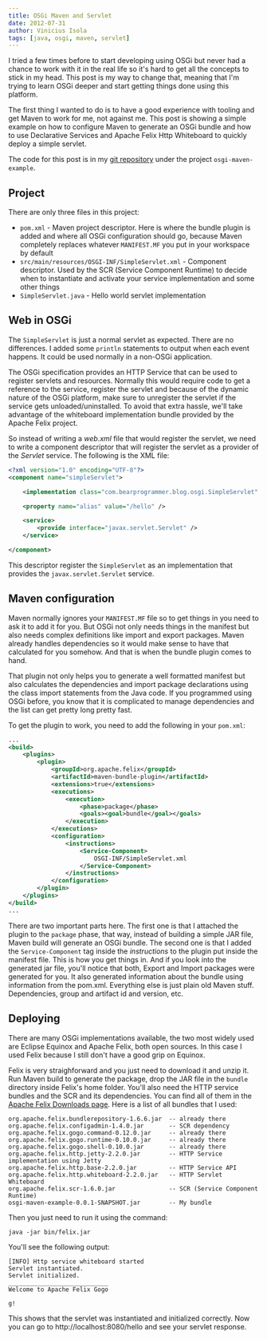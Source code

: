 ```yaml
---
title: OSGi Maven and Servlet
date: 2012-07-31
author: Vinicius Isola
tags: [java, osgi, maven, servlet]
---
```

I tried a few times before to start developing using OSGi but never had a chance to work with it in the real life so it's hard to get all the concepts to stick in my head. This post is my way to change that, meaning that I'm trying to learn OSGi deeper and start getting things done using this platform.

The first thing I wanted to do is to have a good experience with tooling and get Maven to work for me, not against me. This post is showing a simple example on how to configure Maven to generate an OSGi bundle and how to use Declarative Services and Apache Felix Http Whiteboard to quickly deploy a simple servlet.

The code for this post is in my [git repository](https://github.com/visola/bearprogrammer-examples) under the project `osgi-maven-example`.

<!-- more -->

## Project

There are only three files in this project:

- `pom.xml` - Maven project descriptor. Here is where the bundle plugin is added and where all OSGi configuration should go, because Maven completely replaces whatever `MANIFEST.MF` you put in your workspace by default
- `src/main/resources/OSGI-INF/SimpleServlet.xml` - Component descriptor. Used by the SCR (Service Component Runtime) to decide when to instantiate and activate your service implementation and some other things
- `SimpleServlet.java` - Hello world servlet implementation

## Web in OSGi

The `SimpleServlet` is just a normal servlet as expected. There are no differences. I added some `println` statements to output when each event happens. It could be used normally in a non-OSGi application.

The OSGi specification provides an HTTP Service that can be used to register servlets and resources. Normally this would require code to get a reference to the service, register the servlet and because of the dynamic nature of the OSGi platform, make sure to unregister the servlet if the service gets unloaded/uninstalled. To avoid that extra hassle, we'll take advantage of the whiteboard implementation bundle provided by the Apache Felix project.

So instead of writing a *web.xml* file that would register the servlet, we need to write a component descriptor that will register the servlet as a provider of the *Servlet* service. The following is the XML file:

```xml
<?xml version="1.0" encoding="UTF-8"?>
<component name="simpleServlet">

	<implementation class="com.bearprogrammer.blog.osgi.SimpleServlet"  />

	<property name="alias" value="/hello" />

	<service>
		<provide interface="javax.servlet.Servlet" />
	</service>

</component>
```

This descriptor register the `SimpleServlet` as an implementation that provides the `javax.servlet.Servlet` service.

## Maven configuration

Maven normally ignores your `MANIFEST.MF` file so to get things in you need to ask it to add it for you. But OSGi not only needs things in the manifest but also needs complex definitions like import and export packages. Maven already handles dependencies so it would make sense to have that calculated for you somehow. And that is when the bundle plugin comes to hand.

That plugin not only helps you to generate a well formatted manifest but also calculates the dependencies and import package declarations using the class import statements from the Java code. If you programmed using OSGi before, you know that it is complicated to manage dependencies and the list can get pretty long pretty fast.

To get the plugin to work, you need to add the following in your `pom.xml`:

```xml
...
<build>
	<plugins>
		<plugin>
			<groupId>org.apache.felix</groupId>
			<artifactId>maven-bundle-plugin</artifactId>
			<extensions>true</extensions>
			<executions>
				<execution>
					<phase>package</phase>
					<goals><goal>bundle</goal></goals>
				</execution>
			</executions>
			<configuration>
				<instructions>
					<Service-Component>
						OSGI-INF/SimpleServlet.xml
					</Service-Component>
				</instructions>
			</configuration>
		</plugin>
	</plugins>
</build>
...
```

There are two important parts here. The first one is that I attached the plugin to the `package` phase, that way, instead of building a simple JAR file, Maven build will generate an OSGi bundle. The second one is that I added the `Service-Component` tag inside the *instructions* to the plugin put inside the manifest file. This is how you get things in. And if you look into the generated jar file, you'll notice that both, Export and Import packages were generated for you. It also generated information about the bundle using information from the pom.xml. Everything else is just plain old Maven stuff. Dependencies, group and artifact id and version, etc.

## Deploying

There are many OSGi implementations available, the two most widely used are Eclipse Equinox and Apache Felix, both open sources. In this case I used Felix because I still don't have a good grip on Equinox.

Felix is very straighforward and you just need to download it and unzip it. Run Maven build to generate the package,  drop the JAR file in the `bundle` directory inside Felix's home folder. You'll also need the HTTP service bundles and the SCR and its dependencies. You can find all of them in the [Apache Felix Downloads page](http://felix.apache.org/site/downloads.cgi). Here is a list of all bundles that I used:

```
org.apache.felix.bundlerepository-1.6.6.jar  -- already there
org.apache.felix.configadmin-1.4.0.jar       -- SCR dependency
org.apache.felix.gogo.command-0.12.0.jar     -- already there
org.apache.felix.gogo.runtime-0.10.0.jar     -- already there
org.apache.felix.gogo.shell-0.10.0.jar       -- already there
org.apache.felix.http.jetty-2.2.0.jar        -- HTTP Service implementation using Jetty
org.apache.felix.http.base-2.2.0.jar         -- HTTP Service API
org.apache.felix.http.whiteboard-2.2.0.jar   -- HTTP Servlet Whiteboard
org.apache.felix.scr-1.6.0.jar               -- SCR (Service Component Runtime)
osgi-maven-example-0.0.1-SNAPSHOT.jar        -- My bundle
```

Then you just need to run it using the command:

```shell
java -jar bin/felix.jar
```

You'll see the following output:

```
[INFO] Http service whiteboard started
Servlet instantiated.
Servlet initialized.
____________________________
Welcome to Apache Felix Gogo

g!
```

This shows that the servlet was instantiated and initialized correctly. Now you can go to http://localhost:8080/hello and see your servlet response.
